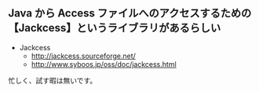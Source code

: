 ## Java から Access ファイルへのアクセスするための【Jackcess】というライブラリがあるらしい


* Jackcess
  * http://jackcess.sourceforge.net/
  * http://www.syboos.jp/oss/doc/jackcess.html

忙しく、試す暇は無いです。



